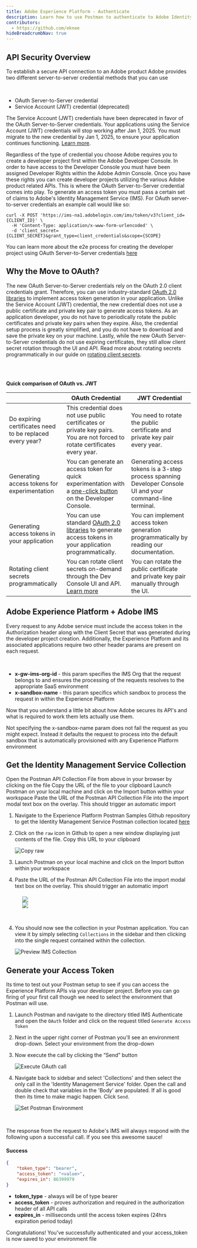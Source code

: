 ```yaml
---
title: Adobe Experience Platform - Authenticate
description: Learn how to use Postman to authenticate to Adobe Identity Management Service
contributors: 
  - https://github.com/eknee
hideBreadcrumbNav: true
---
```


## API Security Overview

To establish a secure API connection to an Adobe product Adobe provides two different server-to-server credential methods that you can use

<br/>

- OAuth Server-to-Server credential
- Service Account (JWT) credential (deprecated)

<InlineAlert variant="warning" slots="text" />

The Service Account (JWT) credentials have been deprecated in favor of the OAuth Server-to-Server credentials. Your applications using the Service Account (JWT) credentials will stop working after Jan 1, 2025. You must migrate to the new credential by Jan 1, 2025, to ensure your application continues functioning. [Learn more](https://developer.adobe.com/developer-console/docs/guides/authentication/ServerToServerAuthentication/migration/).

Regardless of the type of credential you choose Adobe requires you to create a developer project first within the Adobe Developer Console.  In order to have access to the Developer Console you must have been assigned Developer Rights within the Adobe Admin Console. Once you have these rights you can create developer projects utilizing the various Adobe product related APIs. This is where the OAuth Server-to-Server credential comes into play. To generate an access token you must pass a certain set of claims to Adobe's Identity Management Service (IMS).  For OAuth server-to-server credentials an example call would like so:

```curl
curl -X POST 'https://ims-na1.adobelogin.com/ims/token/v3?client_id={CLIENT_ID}' \
  -H 'Content-Type: application/x-www-form-urlencoded' \
  -d 'client_secret={CLIENT_SECRET}&grant_type=client_credentials&scope={SCOPE} 
```

<InlineAlert variant="help" slots="text" />

You can learn more about the e2e process for creating the developer project using OAuth Server-to-Server credentials [here](https://developer.adobe.com/developer-console/docs/guides/authentication/ServerToServerAuthentication/implementation/#generate-access-tokens)


## Why the Move to OAuth?

The new OAuth Server-to-Server credentials rely on the OAuth 2.0 client credentials grant. Therefore, you can use industry-standard [OAuth 2.0 libraries](https://developer.adobe.com/developer-console/docs/guides/authentication/ServerToServerAuthentication/implementation/#generating-access-tokens-using-standard-oauth2-libraries) to implement access token generation in your application. Unlike the Service Account (JWT) credential, the new credential does not use a public certificate and private key pair to generate access tokens. As an application developer, you do not have to periodically rotate the public certificates and private key pairs when they expire. Also, the credential setup process is greatly simplified, and you do not have to download and save the private key on your machine. Lastly, while the new OAuth Server-to-Server credentials do not use expiring certificates, they still allow client secret rotation through the UI and API. Read more about rotating secrets programmatically in our guide on [rotating client secrets](https://developer.adobe.com/developer-console/docs/guides/authentication/ServerToServerAuthentication/implementation/#rotating-client-secrets-programmatically).

<br/>
<br/>

<b>Quick comparison of OAuth vs. JWT</b>

|     | OAuth Credential | JWT Credential |
| --- | --- | --- |
| Do expiring certificates need to be replaced every year? | This credential does not use public certificates or private key pairs. You are not forced to rotate certificates every year. | You need to rotate the public certificate and private key pair every year. |
| Generating access tokens for experimentation | You can generate an access token for quick experimentation with a [one-click button](https://developer.adobe.com/developer-console/docs/guides/authentication/ServerToServerAuthentication/implementation/#generate-access-tokens) on the Developer Console. | Generating access tokens is a 3-step process spanning Developer Console UI and your command-line terminal. |
| Generating access tokens in your application | You can use standard [OAuth 2.0 libraries](https://developer.adobe.com/developer-console/docs/guides/authentication/ServerToServerAuthentication/implementation/#generating-access-tokens-using-standard-oauth2-libraries) to generate access tokens in your application programmatically. | You can implement access token generation programmatically by reading our documentation. |
| Rotating client secrets programmatically | You can rotate client secrets on-demand through the Dev Console UI and API. [Learn more](https://developer.adobe.com/developer-console/docs/guides/authentication/ServerToServerAuthentication/implementation/#rotating-client-secrets-programmatically) | You can rotate the public certificate and private key pair manually through the UI. |


## Adobe Experience Platform + Adobe IMS

Every request to any Adobe service must include the access token in the Authorization header along with the Client Secret that was generated during the developer project creation.  Additionally, the Experience Platform and its associated applications require two other header params are present on each request.

<br/>

- **x-gw-ims-org-id** - this param specifies the IMS Org that the request belongs to and ensures the processing of the requests resolves to the appropriate SaaS environment
- **x-sandbox-name** - this param specifics which sandbox to process the request in within the Experience Platform

Now that you understand a little bit about how Adobe secures its API's and what is required to work them lets actually use them.

<InlineAlert variant="warning" slots="text" />

Not specifying the x-sandbox-name param does not fail the request as you might expect. Instead it defaults the request to process into the default sandbox that is automatically provisioned with any Experience Platform environment

## Get the Identity Management Service Collection

Open the Postman API Collection File from above in your browser by clicking on the file
Copy the URL of the file to your clipboard
Launch Postman on your local machine and click on the Import button within your workspace
Paste the URL of the Postman API Collection File into the import modal text box on the overlay.  This should trigger an automatic import

1. Navigate to the Experience Platform Postman Samples Github repository to get the Identity Management Service Postman collection located [here](https://github.com/adobe/experience-platform-postman-samples/blob/master/apis/ims/Identity%20Management%20Service.postman_collection.json)

2. Click on the `raw` icon in Github to open a new window displaying just contents of the file. Copy this URL to your clipboard

    ![Copy raw](../images/ims-copy-raw.png)

3. Launch Postman on your local machine and click on the Import button within your workspace

4. Paste the URL of the Postman API Collection File into the import modal text box on the overlay.  This should trigger an automatic import

    <div style="margin:20px 0 0 20px;">
    <div style="display:inline-block; width:50%;"><img src="../images/import-btn-env.png"/></div>
    <div style="display:inline-block; vertical-align:top; width:50%;"><img src="../images/import-button-overlay.png"/></div>
    </div>

<br/>

4. You should now see the collection in your Postman application. You can view it by simply selecting `Collections` in the sidebar and then clicking into the single request contained within the collection.

    ![Preview IMS Collection](../images/postman-ims-preview.png)

## Generate your Access Token

Its time to test out your Postman setup to see if you can access the Experience Platform APIs via your developer project. Before you can go firing of your first call though we need to select the environment that Postman will use.

1. Launch Postman and navigate to the directory titled IMS Authenticate and open the `OAuth` folder and click on the request titled `Generate Access Token`
2. Next in the upper right corner of Postman you'll see an environment drop-down. Select your environment from the drop-down
3. Now execute the call by clicking the “Send” button

    ![Execute OAuth call](../images/generate-access-token-steps.png)

4. Navigate back to sidebar and select 'Collections' and then select the only call in the 'Identity Management Service' folder. Open the call and double check that variables in the 'Body' are populated.  If all is good then its time to make magic happen. Click `Send`.

    ![Set Postman Environment](../images/postman-ims-auth-censored.png)

<br/>

The response from the request to Adobe's IMS will always respond with the following upon a successful call. If you see this awesome sauce!

#### Success

```json
{
    "token_type": "bearer",
    "access_token": "<value>",
    "expires_in": 86399979
}
```

- **token_type** - always will be of type bearer
- **access_token** - proves authorization and required in the authorization header of all API calls
- **expires_in** - milliseconds until the access token expires (24hrs expiration period today)

<InlineAlert variant="success" slots="text" />

Congratulations!  You've successfully authenticated and your access_token is now saved to your environment file